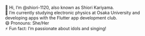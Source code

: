 👋 Hi, I’m @shiori-1120, also known as Shiori Kariyama.  
🌱 I’m currently studying electronic physics at Osaka University and developing apps with the Flutter app development club.  
😄 Pronouns: She/Her  
⚡ Fun fact: I’m passionate about idols and singing!  
